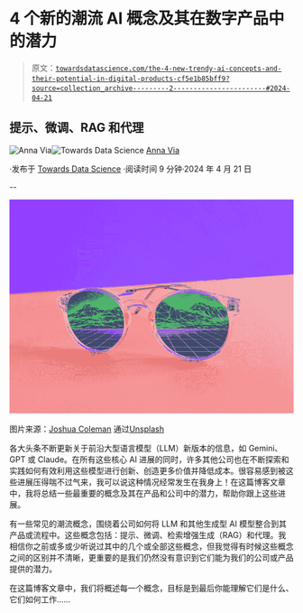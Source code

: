 # 4 个新的潮流 AI 概念及其在数字产品中的潜力

> 原文：[`towardsdatascience.com/the-4-new-trendy-ai-concepts-and-their-potential-in-digital-products-cf5e1b85bff9?source=collection_archive---------2-----------------------#2024-04-21`](https://towardsdatascience.com/the-4-new-trendy-ai-concepts-and-their-potential-in-digital-products-cf5e1b85bff9?source=collection_archive---------2-----------------------#2024-04-21)

## **提示、微调、RAG 和代理**

[](https://annaviaba.medium.com/?source=post_page---byline--cf5e1b85bff9--------------------------------)![Anna Via](https://annaviaba.medium.com/?source=post_page---byline--cf5e1b85bff9--------------------------------)[](https://towardsdatascience.com/?source=post_page---byline--cf5e1b85bff9--------------------------------)![Towards Data Science](https://towardsdatascience.com/?source=post_page---byline--cf5e1b85bff9--------------------------------) [Anna Via](https://annaviaba.medium.com/?source=post_page---byline--cf5e1b85bff9--------------------------------)

·发布于 [Towards Data Science](https://towardsdatascience.com/?source=post_page---byline--cf5e1b85bff9--------------------------------) ·阅读时间 9 分钟·2024 年 4 月 21 日

--

![](img/45193b05c0e8d93d5e4b69b97147c622.png)

图片来源：[Joshua Coleman](https://unsplash.com/es/@joshstyle) 通过[Unsplash](https://unsplash.com/)

各大头条不断更新关于前沿大型语言模型（LLM）新版本的信息，如 Gemini、GPT 或 Claude。在所有这些核心 AI 进展的同时，许多其他公司也在不断探索和实践如何有效利用这些模型进行创新、创造更多价值并降低成本。很容易感到被这些进展压得喘不过气来，我可以说这种情况经常发生在我身上！在这篇博客文章中，我将总结一些最重要的概念及其在产品和公司中的潜力，帮助你跟上这些进展。

有一些常见的潮流概念，围绕着公司如何将 LLM 和其他生成型 AI 模型整合到其产品或流程中。这些概念包括：提示、微调、检索增强生成（RAG）和代理。我相信你之前或多或少听说过其中的几个或全部这些概念，但我觉得有时候这些概念之间的区别并不清晰，更重要的是我们仍然没有意识到它们能为我们的公司或产品提供的潜力。

在这篇博客文章中，我们将概述每一个概念，目标是到最后你能理解它们是什么、它们如何工作……
